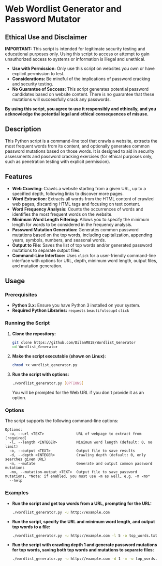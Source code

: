 # Web Wordlist Generator and Password Mutator

## Ethical Use and Disclaimer

**IMPORTANT:** This script is intended for legitimate security testing and educational purposes only. Using this script to access or attempt to gain unauthorized access to systems or information is illegal and unethical.

*   **Use with Permission:** Only use this script on websites you own or have explicit permission to test.
*   **Considerations:** Be mindful of the implications of password cracking and security testing.
*   **No Guarantee of Success:** This script generates potential password candidates based on website content. There is no guarantee that these mutations will successfully crack any passwords.
  
**By using this script, you agree to use it responsibly and ethically, and you acknowledge the potential legal and ethical consequences of misuse.**

## Description

This Python script is a command-line tool that crawls a website, extracts the most frequent words from its content, and optionally generates common password mutations based on those words. It is designed to aid in security assessments and password cracking exercises (for ethical purposes only, such as penetration testing with explicit permission).

## Features

*   **Web Crawling:** Crawls a website starting from a given URL, up to a specified depth, following links to discover more pages.
*   **Word Extraction:** Extracts all words from the HTML content of crawled web pages, discarding HTML tags and focusing on text content.
*   **Word Frequency Analysis:** Counts the occurrences of words and identifies the most frequent words on the website.
*   **Minimum Word Length Filtering:** Allows you to specify the minimum length for words to be considered in the frequency analysis.
*   **Password Mutation Generation:** Generates common password mutations based on the top words, including capitalization, appending years, symbols, numbers, and seasonal words.
*   **Output to File:**  Saves the list of top words and/or generated password mutations to separate output files.
*   **Command-Line Interface:** Uses `click` for a user-friendly command-line interface with options for URL, depth, minimum word length, output files, and mutation generation.

## Usage

### Prerequisites

*   **Python 3.x:**  Ensure you have Python 3 installed on your system.
*   **Required Python Libraries:** 
    `requests`
    `beautifulsoup4`
    `click`


### Running the Script

1.  **Clone the repository:**

    ```bash
    git clone https://github.com/DilanM818/Wordlist_Generator 
    cd Wordlist_Generator   
    ```

2.  **Make the script executable (shown on Linux):**

    ```bash
    chmod +x wordlist_generator.py
    ```

3.  **Run the script with options:**

    ```bash
    ./wordlist_generator.py [OPTIONS]
    ```

    You will be prompted for the Web URL if you don't provide it as an option.

### Options

The script supports the following command-line options:
```
Options:
  -u, --url <TEXT>               URL of webpage to extract from  [required]
  -l, --length <INTEGER>         Minimum word length (default: 0, no limit)
  -o, --output <TEXT>            Output file to save results
  -d, --depth <INTEGER>          Crawling depth (default: 0, only searches given URL)
  -m, --mutate                   Generate and output common password mutations
  -mo, --mutation-output <TEXT>  Output file to save password mutations, *Note: if enabled, you must use -m as well, e.g. -m -mo*
  --help
```

### Examples

*   **Run the script and get top words from a URL, prompting for the URL:**

    ```bash
    ./wordlist_generator.py -u http://example.com
    ```

*   **Run the script, specify the URL and minimum word length, and output top words to a file:**

    ```bash
    ./wordlist_generator.py -u http://example.com -l 5 -o top_words.txt
    ```

*   **Run the script with crawling depth 1 and generate password mutations for top words, saving both top words and mutations to separate files:**

    ```bash
    ./wordlist_generator.py -u http://example.com -d 1 -m -o top_words.txt -mo mutations.txt
    ```
